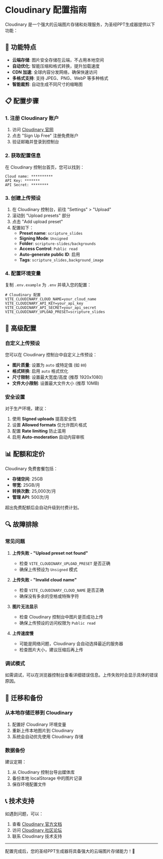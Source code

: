 # Cloudinary 配置指南

Cloudinary 是一个强大的云端图片存储和处理服务，为圣经PPT生成器提供以下功能：

## 🌟 功能特点

- **云端存储**: 图片安全存储在云端，不占用本地空间
- **自动优化**: 智能压缩和格式转换，提升加载速度
- **CDN 加速**: 全球内容分发网络，确保快速访问
- **多格式支持**: 支持 JPEG、PNG、WebP 等多种格式
- **智能裁剪**: 自动生成不同尺寸的缩略图

## 📋 配置步骤

### 1. 注册 Cloudinary 账户

1. 访问 [Cloudinary 官网](https://cloudinary.com)
2. 点击 "Sign Up Free" 注册免费账户
3. 验证邮箱并登录到控制台

### 2. 获取配置信息

在 Cloudinary 控制台首页，您可以找到：

```
Cloud name: **********
API Key: *******
API Secret: ********
```

### 3. 创建上传预设

1. 在 Cloudinary 控制台，前往 "Settings" > "Upload"
2. 滚动到 "Upload presets" 部分
3. 点击 "Add upload preset"
4. 配置如下：
   - **Preset name**: `scripture_slides`
   - **Signing Mode**: `Unsigned`
   - **Folder**: `scripture-slides/backgrounds`
   - **Access Control**: `Public read`
   - **Auto-generate public ID**: 启用
   - **Tags**: `scripture_slides,background_image`

### 4. 配置环境变量

复制 `.env.example` 为 `.env` 并填入您的配置：

```env
# Cloudinary 配置
VITE_CLOUDINARY_CLOUD_NAME=your_cloud_name
VITE_CLOUDINARY_API_KEY=your_api_key
VITE_CLOUDINARY_API_SECRET=your_api_secret
VITE_CLOUDINARY_UPLOAD_PRESET=scripture_slides
```

## 🔧 高级配置

### 自定义上传预设

您可以在 Cloudinary 控制台中自定义上传预设：

- **图片质量**: 设置为 `auto` 或特定值 (如 `80`)
- **格式转换**: 启用 `auto` 格式优化
- **尺寸限制**: 设置最大宽度/高度 (推荐 1920x1080)
- **文件大小限制**: 设置最大文件大小 (推荐 10MB)

### 安全设置

对于生产环境，建议：

1. 使用 **Signed uploads** 提高安全性
2. 设置 **Allowed formats** 仅允许图片格式
3. 配置 **Rate limiting** 防止滥用
4. 启用 **Auto-moderation** 自动内容审核

## 📊 配额和定价

Cloudinary 免费套餐包括：

- **存储空间**: 25GB
- **带宽**: 25GB/月
- **转换次数**: 25,000次/月
- **管理 API**: 500次/月

超出免费配额后会自动升级到付费计划。

## 🔍 故障排除

### 常见问题

1. **上传失败 - "Upload preset not found"**
   - 检查 `VITE_CLOUDINARY_UPLOAD_PRESET` 是否正确
   - 确保上传预设为 `Unsigned` 模式

2. **上传失败 - "Invalid cloud name"**
   - 检查 `VITE_CLOUDINARY_CLOUD_NAME` 是否正确
   - 确保没有多余的空格或特殊字符

3. **图片无法显示**
   - 检查 Cloudinary 控制台中图片是否成功上传
   - 确保上传预设的访问权限为 `Public read`

4. **上传速度慢**
   - 可能是网络问题，Cloudinary 会自动选择最近的服务器
   - 检查图片大小，建议压缩后再上传

### 调试模式

如需调试，可以在浏览器控制台查看详细错误信息。上传失败时会显示具体的错误原因。

## 🔄 迁移和备份

### 从本地存储迁移到 Cloudinary

1. 配置好 Cloudinary 环境变量
2. 重新上传本地图片到 Cloudinary
3. 系统会自动优先使用 Cloudinary 存储

### 数据备份

建议定期：
1. 从 Cloudinary 控制台导出媒体库
2. 备份本地 localStorage 中的图片记录
3. 保存环境配置文件

## 📞 技术支持

如遇到问题，可以：

1. 查看 [Cloudinary 官方文档](https://cloudinary.com/documentation)
2. 访问 [Cloudinary 社区论坛](https://community.cloudinary.com)
3. 联系 Cloudinary 技术支持

---

配置完成后，您的圣经PPT生成器将具备强大的云端图片存储能力！🎉